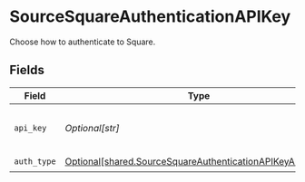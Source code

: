 # SourceSquareAuthenticationAPIKey

Choose how to authenticate to Square.


## Fields

| Field                                                                                                                            | Type                                                                                                                             | Required                                                                                                                         | Description                                                                                                                      |
| -------------------------------------------------------------------------------------------------------------------------------- | -------------------------------------------------------------------------------------------------------------------------------- | -------------------------------------------------------------------------------------------------------------------------------- | -------------------------------------------------------------------------------------------------------------------------------- |
| `api_key`                                                                                                                        | *Optional[str]*                                                                                                                  | :heavy_check_mark:                                                                                                               | The API key for a Square application                                                                                             |
| `auth_type`                                                                                                                      | [Optional[shared.SourceSquareAuthenticationAPIKeyAuthType]](undefined/models/shared/sourcesquareauthenticationapikeyauthtype.md) | :heavy_check_mark:                                                                                                               | N/A                                                                                                                              |